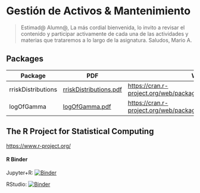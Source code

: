 # Gestión de Activos & Mantenimiento
> Estimad@ Alumn@,
> La más cordial bienvenida, lo invito a revisar el contenido y participar activamente de cada una de las actividades y materias que trataremos a lo largo de la asignatura.
> Saludos,
> Mario A.

## Packages
| Package | PDF | Webpage |
| ------ | ------ | ------ |
| rriskDistributions | [rriskDistributions.pdf](https://github.com/mariochacano/440198-1-2020-2/blob/main/rriskDistributions.pdf) | https://cran.r-project.org/web/packages/rriskDistributions/index.html |
| logOfGamma | [logOfGamma.pdf](https://github.com/mariochacano/440198-1-2020-2/blob/main/logOfGamma.pdf) | https://cran.r-project.org/web/packages/logOfGamma/index.html |

## The R Project for Statistical Computing
https://www.r-project.org/

#### R Binder
Jupyter+R: [![Binder](http://mybinder.org/badge_logo.svg)](http://mybinder.org/v2/gh/binder-examples/r/master?filepath=index.ipynb)

RStudio: [![Binder](http://mybinder.org/badge_logo.svg)](http://mybinder.org/v2/gh/binder-examples/r/master?urlpath=rstudio)
